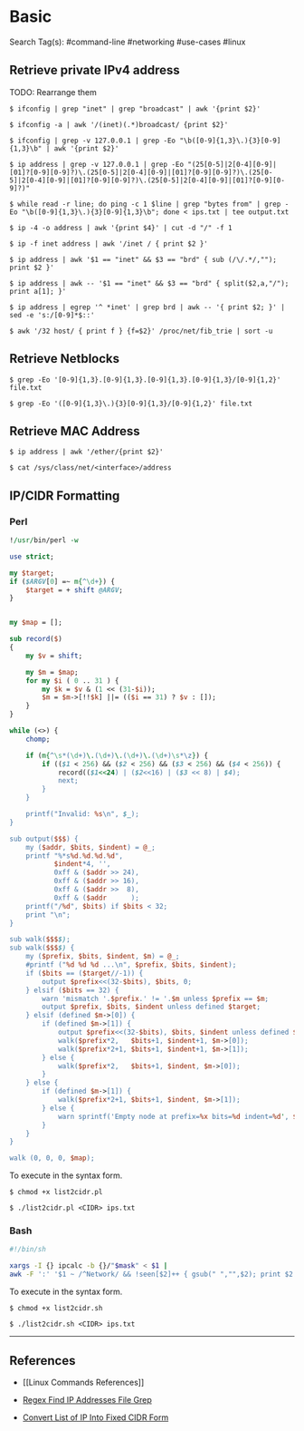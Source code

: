 # Basic

Search Tag(s): #command-line #networking #use-cases #linux

## Retrieve private IPv4 address

TODO: Rearrange them

```
$ ifconfig | grep "inet" | grep "broadcast" | awk '{print $2}'

$ ifconfig -a | awk '/(inet)(.*)broadcast/ {print $2}'

$ ifconfig | grep -v 127.0.0.1 | grep -Eo "\b([0-9]{1,3}\.){3}[0-9]{1,3}\b" | awk '{print $2}'

$ ip address | grep -v 127.0.0.1 | grep -Eo "(25[0-5]|2[0-4][0-9]|[01]?[0-9][0-9]?)\.(25[0-5]|2[0-4][0-9]|[01]?[0-9][0-9]?)\.(25[0-5]|2[0-4][0-9]|[01]?[0-9][0-9]?)\.(25[0-5]|2[0-4][0-9]|[01]?[0-9][0-9]?)"

$ while read -r line; do ping -c 1 $line | grep "bytes from" | grep -Eo "\b([0-9]{1,3}\.){3}[0-9]{1,3}\b"; done < ips.txt | tee output.txt
```

```
$ ip -4 -o address | awk '{print $4}' | cut -d "/" -f 1

$ ip -f inet address | awk '/inet / { print $2 }'

$ ip address | awk '$1 == "inet" && $3 == "brd" { sub (/\/.*/,""); print $2 }'

$ ip address | awk -- '$1 == "inet" && $3 == "brd" { split($2,a,"/"); print a[1]; }'

$ ip address | egrep '^ *inet' | grep brd | awk -- '{ print $2; }' | sed -e 's:/[0-9]*$::'

$ awk '/32 host/ { print f } {f=$2}' /proc/net/fib_trie | sort -u
```

## Retrieve Netblocks

```
$ grep -Eo '[0-9]{1,3}.[0-9]{1,3}.[0-9]{1,3}.[0-9]{1,3}/[0-9]{1,2}' file.txt

$ grep -Eo '([0-9]{1,3}\.){3}[0-9]{1,3}/[0-9]{1,2}' file.txt
```

## Retrieve MAC Address

```
$ ip address | awk '/ether/{print $2}'

$ cat /sys/class/net/<interface>/address
```

## IP/CIDR Formatting

### Perl

```perl
!/usr/bin/perl -w

use strict;

my $target;
if ($ARGV[0] =~ m{^\d+}) {
    $target = + shift @ARGV;
}


my $map = [];

sub record($) 
{
    my $v = shift;

    my $m = $map;
    for my $i ( 0 .. 31 ) {
        my $k = $v & (1 << (31-$i));
        $m = $m->[!!$k] ||= (($i == 31) ? $v : []);
    }
}

while (<>) {
    chomp;

    if (m{^\s*(\d+)\.(\d+)\.(\d+)\.(\d+)\s*\z}) {
        if (($1 < 256) && ($2 < 256) && ($3 < 256) && ($4 < 256)) {
            record(($1<<24) | ($2<<16) | ($3 << 8) | $4);
            next;
        }
    }

    printf("Invalid: %s\n", $_);
}

sub output($$$) {
    my ($addr, $bits, $indent) = @_;
    printf "%*s%d.%d.%d.%d",
           $indent*4, '',
           0xff & ($addr >> 24),
           0xff & ($addr >> 16),
           0xff & ($addr >>  8),
           0xff & ($addr      );
    printf("/%d", $bits) if $bits < 32;
    print "\n";
}

sub walk($$$$);
sub walk($$$$) {
    my ($prefix, $bits, $indent, $m) = @_;
    #printf ("%d %d %d ...\n", $prefix, $bits, $indent);
    if ($bits == ($target//-1)) {
        output $prefix<<(32-$bits), $bits, 0;
    } elsif ($bits == 32) { 
        warn 'mismatch '.$prefix.' != '.$m unless $prefix == $m;
        output $prefix, $bits, $indent unless defined $target;
    } elsif (defined $m->[0]) {
        if (defined $m->[1]) {
            output $prefix<<(32-$bits), $bits, $indent unless defined $target;
            walk($prefix*2,   $bits+1, $indent+1, $m->[0]);
            walk($prefix*2+1, $bits+1, $indent+1, $m->[1]);
        } else {
            walk($prefix*2,   $bits+1, $indent, $m->[0]);
        }
    } else {
        if (defined $m->[1]) {
            walk($prefix*2+1, $bits+1, $indent, $m->[1]);
        } else {
            warn sprintf('Empty node at prefix=%x bits=%d indent=%d', $prefix, $bits, $indent);
        }
    }
}

walk (0, 0, 0, $map);
```

To execute in the syntax form.

```
$ chmod +x list2cidr.pl

$ ./list2cidr.pl <CIDR> ips.txt
```

### Bash

```bash
#!/bin/sh

xargs -I {} ipcalc -b {}/"$mask" < $1 |
awk -F ':' '$1 ~ /^Network/ && !seen[$2]++ { gsub(" ","",$2); print $2 }'
```

To execute in the syntax form.

```
$ chmod +x list2cidr.sh

$ ./list2cidr.sh <CIDR> ips.txt
```

---
## References

- [[Linux Commands References]]

- [Regex Find IP Addresses File Grep](https://www.shellhacks.com/regex-find-ip-addresses-file-grep/)

- [Convert List of IP Into Fixed CIDR Form](https://unix.stackexchange.com/questions/671839/convert-list-of-ip-into-fixed-cidr-form)